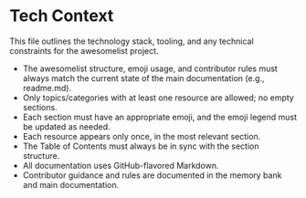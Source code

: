 # Tech Context

This file outlines the technology stack, tooling, and any technical constraints for the awesomelist project.

- The awesomelist structure, emoji usage, and contributor rules must always match the current state of the main documentation (e.g., readme.md).
- Only topics/categories with at least one resource are allowed; no empty sections.
- Each section must have an appropriate emoji, and the emoji legend must be updated as needed.
- Each resource appears only once, in the most relevant section.
- The Table of Contents must always be in sync with the section structure.
- All documentation uses GitHub-flavored Markdown.
- Contributor guidance and rules are documented in the memory bank and main documentation.
